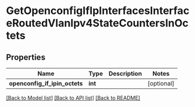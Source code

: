 # GetOpenconfigIfIpInterfacesInterfaceRoutedVlanIpv4StateCountersInOctets

## Properties
Name | Type | Description | Notes
------------ | ------------- | ------------- | -------------
**openconfig_if_ipin_octets** | **int** |  | [optional] 

[[Back to Model list]](../README.md#documentation-for-models) [[Back to API list]](../README.md#documentation-for-api-endpoints) [[Back to README]](../README.md)


